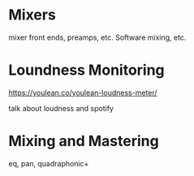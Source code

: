 # Mixers

mixer front ends, preamps, etc. Software mixing, etc.

# Loundness Monitoring

https://youlean.co/youlean-loudness-meter/

talk about loudness and spotify


# Mixing and Mastering

eq, pan, quadraphonic+